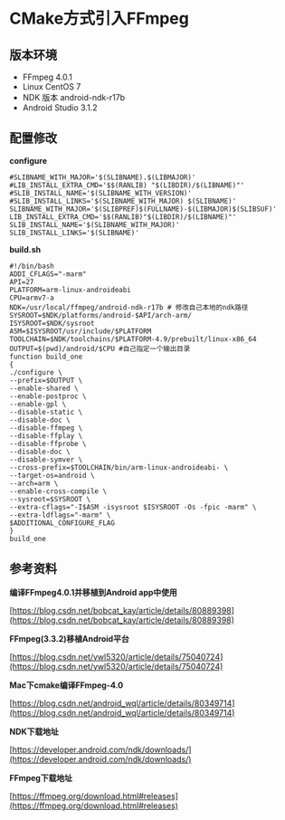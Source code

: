 # CMake方式引入FFmpeg

## 版本环境 
* FFmpeg 4.0.1
* Linux CentOS 7 
* NDK 版本 android-ndk-r17b
* Android Studio 3.1.2

## 配置修改
**configure**
```
#SLIBNAME_WITH_MAJOR='$(SLIBNAME).$(LIBMAJOR)'
#LIB_INSTALL_EXTRA_CMD='$$(RANLIB) "$(LIBDIR)/$(LIBNAME)"'
#SLIB_INSTALL_NAME='$(SLIBNAME_WITH_VERSION)'
#SLIB_INSTALL_LINKS='$(SLIBNAME_WITH_MAJOR) $(SLIBNAME)'
SLIBNAME_WITH_MAJOR='$(SLIBPREF)$(FULLNAME)-$(LIBMAJOR)$(SLIBSUF)'  
LIB_INSTALL_EXTRA_CMD='$$(RANLIB)"$(LIBDIR)/$(LIBNAME)"'  
SLIB_INSTALL_NAME='$(SLIBNAME_WITH_MAJOR)'  
SLIB_INSTALL_LINKS='$(SLIBNAME)'  

```
**build.sh**
```
#!/bin/bash
ADDI_CFLAGS="-marm"
API=27
PLATFORM=arm-linux-androideabi
CPU=armv7-a
NDK=/usr/local/ffmpeg/android-ndk-r17b # 修改自己本地的ndk路径
SYSROOT=$NDK/platforms/android-$API/arch-arm/
ISYSROOT=$NDK/sysroot
ASM=$ISYSROOT/usr/include/$PLATFORM
TOOLCHAIN=$NDK/toolchains/$PLATFORM-4.9/prebuilt/linux-x86_64
OUTPUT=$(pwd)/android/$CPU #自己指定一个输出目录
function build_one
{
./configure \
--prefix=$OUTPUT \
--enable-shared \
--enable-postproc \
--enable-gpl \
--disable-static \
--disable-doc \
--disable-ffmpeg \
--disable-ffplay \
--disable-ffprobe \
--disable-doc \
--disable-symver \
--cross-prefix=$TOOLCHAIN/bin/arm-linux-androideabi- \
--target-os=android \
--arch=arm \
--enable-cross-compile \
--sysroot=$SYSROOT \
--extra-cflags="-I$ASM -isysroot $ISYSROOT -Os -fpic -marm" \
--extra-ldflags="-marm" \
$ADDITIONAL_CONFIGURE_FLAG
}
build_one

```

## 参考资料
**编译FFmpeg4.0.1并移植到Android app中使用**

[https://blog.csdn.net/bobcat_kay/article/details/80889398](https://blog.csdn.net/bobcat_kay/article/details/80889398)

**FFmpeg(3.3.2)移植Android平台**

[https://blog.csdn.net/ywl5320/article/details/75040724](https://blog.csdn.net/ywl5320/article/details/75040724)

**Mac下cmake编译FFmpeg-4.0**

[https://blog.csdn.net/android_wql/article/details/80349714](https://blog.csdn.net/android_wql/article/details/80349714)

**NDK下载地址**

[https://developer.android.com/ndk/downloads/](https://developer.android.com/ndk/downloads/)

**FFmpeg下载地址**

[https://ffmpeg.org/download.html#releases](https://ffmpeg.org/download.html#releases)



